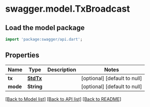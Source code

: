 # swagger.model.TxBroadcast

## Load the model package
```dart
import 'package:swagger/api.dart';
```

## Properties
Name | Type | Description | Notes
------------ | ------------- | ------------- | -------------
**tx** | [**StdTx**](StdTx.md) |  | [optional] [default to null]
**mode** | **String** |  | [optional] [default to null]

[[Back to Model list]](../README.md#documentation-for-models) [[Back to API list]](../README.md#documentation-for-api-endpoints) [[Back to README]](../README.md)


